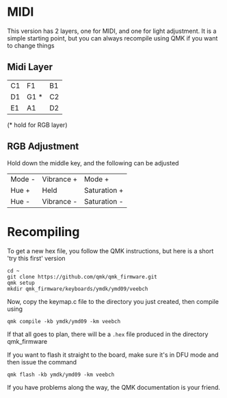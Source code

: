 # MIDI

This version has 2 layers, one for MIDI, and one for light adjustment. It is a simple starting point, but you can always recompile using QMK
if you want to change things

## Midi Layer

|     |      |     |
|---|---|---|
| C1  |  F1  | B1  |
| D1  | G1 * | C2  |
| E1  | A1   | D2  |


(* hold for RGB layer)

## RGB Adjustment

Hold down the middle key, and the following can be adjusted

|        |            |               |
|---|---|---|
| Mode - | Vibrance + | Mode +        |
| Hue +  | Held       | Saturation +  |
| Hue -  | Vibrance - | Saturation -  |

# Recompiling 

To get a new hex file, you follow the QMK instructions, but here is a short 'try this first' version 

```
cd ~
git clone https://github.com/qmk/qmk_firmware.git
qmk setup
mkdir qmk_firmware/keyboards/ymdk/ymd09/veebch
```
Now, copy the keymap.c file to the directory you just created, then compile using
```
qmk compile -kb ymdk/ymd09 -km veebch
```
If that all goes to plan, there will be a `.hex` file produced in the directory qmk_firmware

If you want to flash it straight to the board, make sure it's in DFU mode and then issue the command
```
qmk flash -kb ymdk/ymd09 -km veebch
```
If you have problems along the way, the QMK documentation is your friend.
